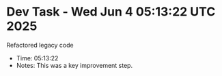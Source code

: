 # Dev Task - Wed Jun  4 05:13:22 UTC 2025
Refactored legacy code
- Time: 05:13:22
- Notes: This was a key improvement step.
